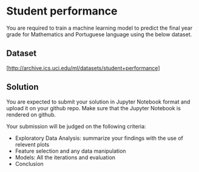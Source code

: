 # Student performance
You are required to train a machine learning model to predict the final year grade for Mathematics and Portuguese language using the below dataset.

## Dataset
[http://archive.ics.uci.edu/ml/datasets/student+performance]

## Solution
You are expected to submit your solution in Jupyter Notebook format and upload it on your github repo. Make sure that the Jupyter Notebook is rendered on github.

Your submission will be judged on the following criteria:
- Exploratory Data Analysis: summarize your findings with the use of relevent plots
- Feature selection and any data manipulation
- Models: All the iterations and evaluation
- Conclusion
